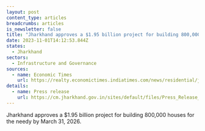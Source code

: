 ```yaml
---
layout: post
content_type: articles
breadcrumbs: articles
is_newsletter: false
title: "Jharkhand approves a $1.95 billion project for building 800,000 houses "
date: 2023-11-01T14:12:53.844Z
states:
  - Jharkhand
sectors:
  - Infrastructure and Governance
sources:
  - name: Economic Times
    url: https://realty.economictimes.indiatimes.com/news/residential/jharkhand-government-gives-nod-to-ambitious-rs-16320-crore-housing-project-for-needy/104542416
details:
  - name: Press release
    url: https://cm.jharkhand.gov.in/sites/default/files/Press_Release_3-18-10-2023%28English%29.pdf
---
```

Jharkhand approves a $1.95 billion project for building 800,000 houses for the needy by March 31, 2026.
